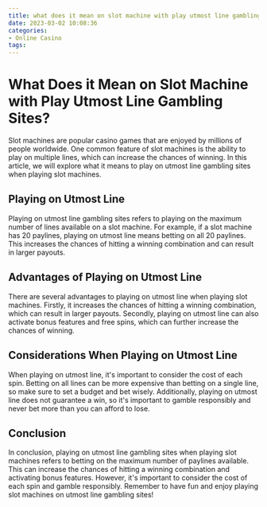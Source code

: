 ```yaml
---
title: what does it mean on slot machine with play utmost line gambling sites
date: 2023-03-02 10:08:36
categories:
- Online Casino
tags:
---
```

# What Does it Mean on Slot Machine with Play Utmost Line Gambling Sites?

Slot machines are popular casino games that are enjoyed by millions of people worldwide. One common feature of slot machines is the ability to play on multiple lines, which can increase the chances of winning. In this article, we will explore what it means to play on utmost line gambling sites when playing slot machines.

## Playing on Utmost Line

Playing on utmost line gambling sites refers to playing on the maximum number of lines available on a slot machine. For example, if a slot machine has 20 paylines, playing on utmost line means betting on all 20 paylines. This increases the chances of hitting a winning combination and can result in larger payouts.

## Advantages of Playing on Utmost Line

There are several advantages to playing on utmost line when playing slot machines. Firstly, it increases the chances of hitting a winning combination, which can result in larger payouts. Secondly, playing on utmost line can also activate bonus features and free spins, which can further increase the chances of winning.

## Considerations When Playing on Utmost Line

When playing on utmost line, it's important to consider the cost of each spin. Betting on all lines can be more expensive than betting on a single line, so make sure to set a budget and bet wisely. Additionally, playing on utmost line does not guarantee a win, so it's important to gamble responsibly and never bet more than you can afford to lose.

## Conclusion

In conclusion, playing on utmost line gambling sites when playing slot machines refers to betting on the maximum number of paylines available. This can increase the chances of hitting a winning combination and activating bonus features. However, it's important to consider the cost of each spin and gamble responsibly. Remember to have fun and enjoy playing slot machines on utmost line gambling sites!